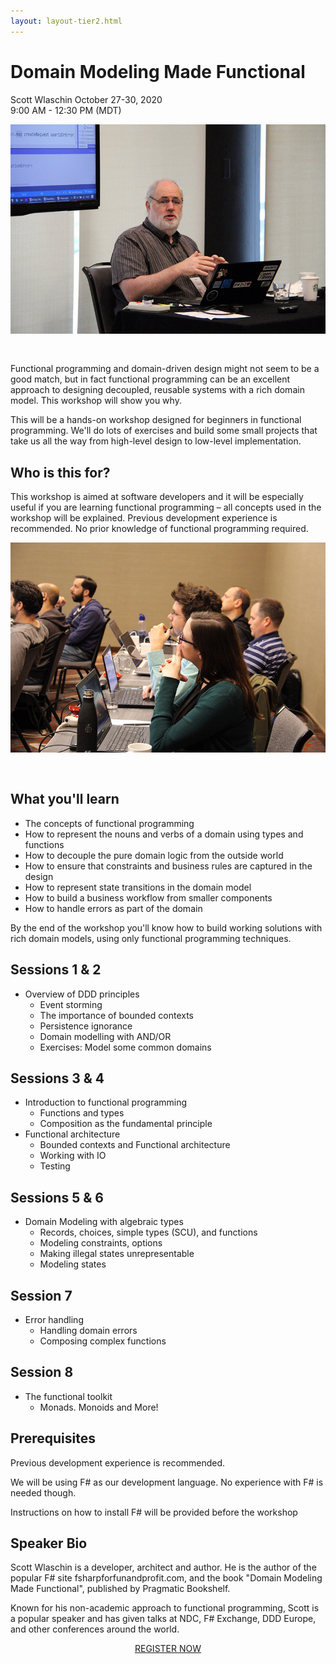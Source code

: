 ```yaml
---
layout: layout-tier2.html
---
```

<div class="container section workshop-single-page">
    <div class="row">
      <div class="col-xs-12 col-sm-2">
            <div class="speaker-container">
                <div class="speaker-img scott-wlaschin keep-color"></div>
                </div>
            </div>
            <div class="col-xs-12 col-sm-8 content">
                <h1>Domain Modeling Made Functional</h1>
                <p><span class="speaker-name">Scott Wlaschin</span>
                <span class="duration">October 27-30, 2020<br>9:00 AM - 12:30 PM (MDT)</span></p>
                <img src="../img/workshop/Workshop-Scott-Wlaschin-1.jpg" class="speaker--workshop-content-img" alt="" style="margin-bottom: 30px;"/>
                <p>Functional programming and domain-driven design might not seem to be a good match, but in fact functional programming can be an excellent approach to designing decoupled,  reusable systems with a rich domain model. This workshop will show you why.</p>
                <p>This will be a hands-on workshop designed for beginners in functional programming. We'll do lots of exercises and build some small projects that take us all the way from high-level design to low-level implementation.</p>
                <h2>Who is this for?</h2>
                <p>This workshop is aimed at software developers and it will be especially useful if you are learning functional programming – all concepts used in the workshop will be explained. Previous development experience is recommended. No prior knowledge of functional programming required.</p>
                <img src="../img/workshop/Workshop-Scott-Wlaschin-2.jpg" class="speaker--workshop-content-img" alt="" style="margin-bottom: 30px;"/>
                <h2>What you'll learn</h3>
                <ul>
                    <li>The concepts of functional programming</li>
                    <li>How to represent the nouns and verbs of a domain using types and functions</li>
                    <li>How to decouple the pure domain logic from the outside world</li>
                    <li>How to ensure that constraints and business rules are captured in the design</li>
                    <li>How to represent state transitions in the domain model</li>
                    <li>How to build a business workflow from smaller components</li>
                    <li>How to handle errors as part of the domain</li>
                </ul>
                <p>By the end of the workshop you'll know how to build working solutions with rich domain models, using only functional programming techniques.</p>
                <h2>Sessions 1 & 2</h2>
                <ul>
                    <li>Overview of DDD principles
                        <ul>
                            <li>Event storming</li>
                            <li>The importance of bounded contexts</li>
                            <li>Persistence ignorance</li>
                            <li>Domain modelling with AND/OR</li>
                            <li>Exercises: Model some common domains</li>
                        </ul>
                    </li>
                </ul>
                <h2>Sessions 3 & 4</h2>
                <ul>
                    <li>Introduction to functional programming
                        <ul>
                            <li>Functions and types</li>
                            <li>Composition as the fundamental principle</li>
                        </ul>
                    </li>
                    <li>Functional architecture
                        <ul>
                            <li>Bounded contexts and Functional architecture</li>
                            <li>Working with IO</li>
                            <li>Testing</li>
                        </ul>
                    </li>
                </ul>
                <h2>Sessions 5 & 6</h2>
                <ul>
                    <li>Domain Modeling with algebraic types
                        <ul>
                            <li>Records, choices, simple types (SCU), and functions</li>
                            <li>Modeling constraints, options</li>
                            <li>Making illegal states unrepresentable</li>
                            <li>Modeling states</li>
                        </ul>
                    </li>
                </ul>
                <h2>Session 7</h2>
                <ul>
                    <li>Error handling
                        <ul>
                            <li>Handling domain errors</li>
                            <li>Composing complex functions</li>
                        </ul>
                    </li>
                </ul>
                <h2>Session 8</h2>
                <ul>
                    <li>The functional toolkit
                        <ul>
                            <li>Monads. Monoids and More!</li>
                        </ul>
                    </li>
                </ul>
                <h2>Prerequisites</h2>
                <p>Previous development experience is recommended.</p>
                <p>We will be using F# as our development language. No experience with F# is needed though.</p>
                <p>Instructions on how to install F# will be provided before the workshop</p>
                <h2>Speaker Bio</h2>
                <div class="speaker-img-in-content scott-wlaschin keep-color"></div>
                <p>Scott Wlaschin is a developer, architect and author. He is the author of the popular F# site fsharpforfunandprofit.com, and the book "Domain Modeling Made Functional", published by Pragmatic Bookshelf.</p>
                <p>Known for his non-academic approach to functional programming, Scott is a popular speaker and has given talks at NDC, F# Exchange, DDD Europe, and other conferences around the world.</p>
                <div class="col-xs-12" align="center">
                    <a class="btn" href="https://ti.to/EDDD/explore-ddd-2020-virtual-workshops">REGISTER NOW</a>
                </div>
            </div>
        </div>
    </div>
</div>
